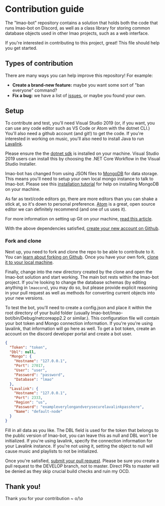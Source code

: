 # Contribution guide

The "lmao-bot" repository contains a solution that holds both the code that runs lmao-bot on Discord, as well as a class library for storing common database objects used in other lmao projects, such as a web interface.

If you're interested in contributing to this project, great! This file should help you get started.

## Types of contribution

There are many ways you can help improve this repository! For example:

-   **Create a brand-new feature:** maybe you want some sort of "ban everyone" command?
-   **Fix a bug:** we have a list of [issues](https://github.com/DrEngi/lmao-bot/issues),
    or maybe you found your own.


## Setup

To contribute and test, you'll need Visual Studio 2019 (or, if you want, you can use any code editor such as VS Code or Atom with the dotnet CLI.) You'll also need a github account (and git!) to get the code. If you're interested in working on music, you'll also need to install Java to run [Lavalink](https://github.com/Frederikam/Lavalink).

Please ensure the the [dotnet sdk](https://dotnet.microsoft.com/download) is installed on your machine. Visual Studio 2019 users can install this by choosing the .NET Core Workflow in the Visual Studio Installer.

lmao-bot has changed from using JSON files to [MongoDB](https://www.mongodb.com/) for data storage. This means you'll need to setup your own local mongo instance to talk to lmao-bot. Please see this [installation tutorial](https://docs.mongodb.com/manual/administration/install-community/) for help on installing MongoDB on your machine.

As far as text/code editors go, there are more editors than you can shake a stick at, so it's down to personal preference. [Atom](https://atom.io/) is a great, open source editor we can definitely recommend (and one of us uses it).

For more information on setting up Git on your machine, [read this article](https://help.github.com/articles/set-up-git/).

With the above dependencies satisfied, [create your new account on Github](https://github.com/join).

### Fork and clone

Next up, you need to fork and clone the repo to be able to contribute to it. You can [learn about forking on Github](https://help.github.com/articles/fork-a-repo). Once you have your own fork, [clone it to your local machine](https://help.github.com/articles/cloning-a-repository/).

Finally, change into the new directory created by the clone and open the lmao-bot solution and start working. The main bot rests within the lmao-bot project. If you're looking to change the database schemas (by editing anything in `lmaocore`), you may do so, but please provide explicit reasoning in your pull request as well as methods for converting current objects into your new versions.

To test the bot, you'll need to create a config.json and place it within the root directory of your build folder (usually lmao-bot/lmao-bot/bin/Debug/netcoreapp2.2 or similar.). This configuration file will contain your bot token and Mongo connection information. If you're you're using lavalink, that information will go here as well. To get a bot token, create an account on the discord developer portal and create a bot user.

```json
{
  "Token": "token",
  "Dbl": null,
  "Mongo": {
    "Hostname": "127.0.0.1",
    "Port": 27017,
    "User": "user",
    "Password": "password",
    "Database": "lmao"
  },
  "Lavalink": {
    "Hostname": "127.0.0.1",
    "Port": 2333,
    "Region": "us",
    "Password": "exampleverylongandverysecurelavalinkpasshere",
    "Name": "default-node"
  }
}
```

Fill in all data as you like. The DBL field is used for the token that belongs to the public version of lmao-bot, you can leave this as null and DBL won't be initialized. If you're using lavalink, specify the connection information for your Lavalink instance. If you're not using it, setting the object to null will cause music and playlists to not be initialized.

Once you're satisfied, [submit your pull request](https://help.github.com/articles/creating-a-pull-request/). Please be sure you create a pull request to the DEVELOP branch, not to master. Direct PRs to master will be denied as they skip crucial build checks and ruin my OCD.

## Thank you!

Thank you for your contribution ~ o/\o
